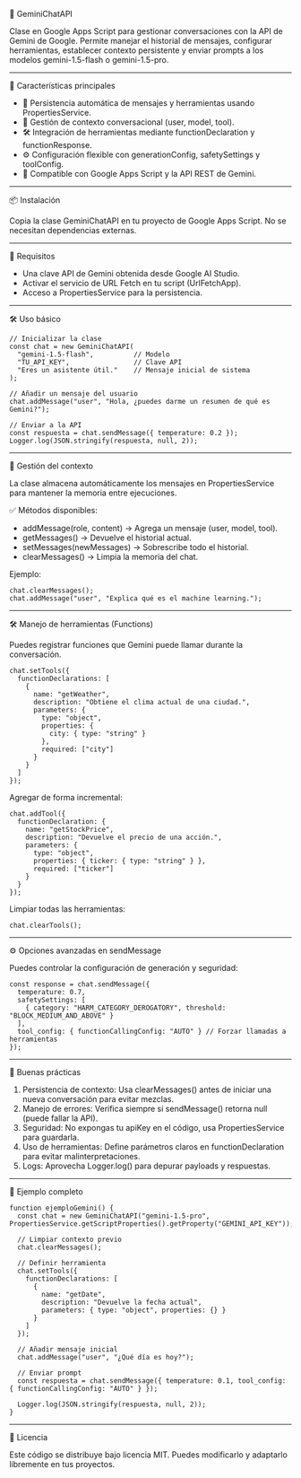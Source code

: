 📌 GeminiChatAPI

Clase en Google Apps Script para gestionar conversaciones con la API de
Gemini de Google.
Permite manejar el historial de mensajes, configurar herramientas,
establecer contexto persistente y enviar prompts a los modelos
gemini-1.5-flash o gemini-1.5-pro.

------------------------------------------------------------------------

🚀 Características principales

-   📂 Persistencia automática de mensajes y herramientas usando
    PropertiesService.
-   💬 Gestión de contexto conversacional (user, model, tool).
-   🛠️ Integración de herramientas mediante functionDeclaration y
    functionResponse.
-   ⚙️ Configuración flexible con generationConfig, safetySettings y
    toolConfig.
-   🔑 Compatible con Google Apps Script y la API REST de Gemini.

------------------------------------------------------------------------

📦 Instalación

Copia la clase GeminiChatAPI en tu proyecto de Google Apps Script.
No se necesitan dependencias externas.

------------------------------------------------------------------------

🔑 Requisitos

-   Una clave API de Gemini obtenida desde Google AI Studio.
-   Activar el servicio de URL Fetch en tu script (UrlFetchApp).
-   Acceso a PropertiesService para la persistencia.

------------------------------------------------------------------------

🛠️ Uso básico

    // Inicializar la clase
    const chat = new GeminiChatAPI(
      "gemini-1.5-flash",          // Modelo
      "TU_API_KEY",                // Clave API
      "Eres un asistente útil."    // Mensaje inicial de sistema
    );

    // Añadir un mensaje del usuario
    chat.addMessage("user", "Hola, ¿puedes darme un resumen de qué es Gemini?");

    // Enviar a la API
    const respuesta = chat.sendMessage({ temperature: 0.2 });
    Logger.log(JSON.stringify(respuesta, null, 2));

------------------------------------------------------------------------

📂 Gestión del contexto

La clase almacena automáticamente los mensajes en PropertiesService para
mantener la memoria entre ejecuciones.

✅ Métodos disponibles:

-   addMessage(role, content) → Agrega un mensaje (user, model, tool).
-   getMessages() → Devuelve el historial actual.
-   setMessages(newMessages) → Sobrescribe todo el historial.
-   clearMessages() → Limpia la memoria del chat.

Ejemplo:

    chat.clearMessages();
    chat.addMessage("user", "Explica qué es el machine learning.");

------------------------------------------------------------------------

🛠️ Manejo de herramientas (Functions)

Puedes registrar funciones que Gemini puede llamar durante la
conversación.

    chat.setTools({
      functionDeclarations: [
        {
          name: "getWeather",
          description: "Obtiene el clima actual de una ciudad.",
          parameters: {
            type: "object",
            properties: {
              city: { type: "string" }
            },
            required: ["city"]
          }
        }
      ]
    });

Agregar de forma incremental:

    chat.addTool({
      functionDeclaration: {
        name: "getStockPrice",
        description: "Devuelve el precio de una acción.",
        parameters: {
          type: "object",
          properties: { ticker: { type: "string" } },
          required: ["ticker"]
        }
      }
    });

Limpiar todas las herramientas:

    chat.clearTools();

------------------------------------------------------------------------

⚙️ Opciones avanzadas en sendMessage

Puedes controlar la configuración de generación y seguridad:

    const response = chat.sendMessage({
      temperature: 0.7,
      safetySettings: [
        { category: "HARM_CATEGORY_DEROGATORY", threshold: "BLOCK_MEDIUM_AND_ABOVE" }
      ],
      tool_config: { functionCallingConfig: "AUTO" } // Forzar llamadas a herramientas
    });

------------------------------------------------------------------------

📌 Buenas prácticas

1.  Persistencia de contexto: Usa clearMessages() antes de iniciar una
    nueva conversación para evitar mezclas.
2.  Manejo de errores: Verifica siempre si sendMessage() retorna null
    (puede fallar la API).
3.  Seguridad: No expongas tu apiKey en el código, usa PropertiesService
    para guardarla.
4.  Uso de herramientas: Define parámetros claros en functionDeclaration
    para evitar malinterpretaciones.
5.  Logs: Aprovecha Logger.log() para depurar payloads y respuestas.

------------------------------------------------------------------------

📖 Ejemplo completo

    function ejemploGemini() {
      const chat = new GeminiChatAPI("gemini-1.5-pro", PropertiesService.getScriptProperties().getProperty("GEMINI_API_KEY"));

      // Limpiar contexto previo
      chat.clearMessages();

      // Definir herramienta
      chat.setTools({
        functionDeclarations: [
          {
            name: "getDate",
            description: "Devuelve la fecha actual",
            parameters: { type: "object", properties: {} }
          }
        ]
      });

      // Añadir mensaje inicial
      chat.addMessage("user", "¿Qué día es hoy?");

      // Enviar prompt
      const respuesta = chat.sendMessage({ temperature: 0.1, tool_config: { functionCallingConfig: "AUTO" } });

      Logger.log(JSON.stringify(respuesta, null, 2));
    }

------------------------------------------------------------------------

📜 Licencia

Este código se distribuye bajo licencia MIT.
Puedes modificarlo y adaptarlo libremente en tus proyectos.
